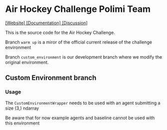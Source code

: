 # Air Hockey Challenge Polimi Team

[ [Website] ](https://air-hockey-challenge.robot-learning.net/) [ [Documentation] ](https://air-hockey-challenges-docs.readthedocs.io/en/latest/)  [ [Discussion] ](https://github.com/AirHockeyChallenge/air_hockey_challenge/discussions)

This is the source code for the Air Hockey Challenge.

Branch `warm up` is a miror of the official current release of the challenge environment

Branch `custom_environment` is our development branch where we modify the original environment.

## Custom Environment branch
### Usage
The `CustomEnvironmentWrapper` needs to be used with an agent submitting a size (3,) ndarray

Be aware that for now example agents and baseline cannot be used with this environment
